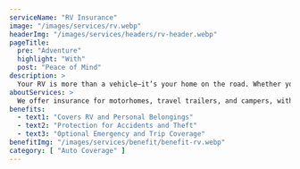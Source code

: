 ```yaml
---
serviceName: "RV Insurance"
image: "/images/services/rv.webp"
headerImg: "/images/services/headers/rv-header.webp"
pageTitle:
  pre: "Adventure"
  highlight: "With"
  post: "Peace of Mind"
description: >
  Your RV is more than a vehicle—it’s your home on the road. Whether you travel full-time or just on weekends, RV insurance helps protect your rig, your belongings, and your liability. Moore Insurance works with Arizona RV owners to find coverage that fits how and where they travel.
aboutServices: >
  We offer insurance for motorhomes, travel trailers, and campers, with options that cover everything from accidents and damage to theft and emergency expenses. Our team will help you choose a policy that fits your travel style and gives you the confidence to enjoy the open road without worry.
benefits:
  - text1: "Covers RV and Personal Belongings"
  - text2: "Protection for Accidents and Theft"
  - text3: "Optional Emergency and Trip Coverage"
benefitImg: "/images/services/benefit/benefit-rv.webp"
category: [ "Auto Coverage" ]
---
```

